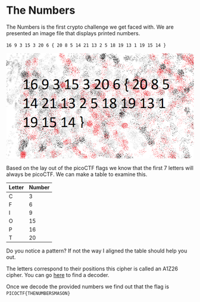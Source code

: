 # The Numbers

The Numbers is the first crypto challenge we get faced with. We are presented an image file that displays printed numbers.

`16 9 3 15 3 20 6 { 20 8 5 14 21 13 2 5 18 19 13 1 19 15 14 }`

![the_numbers.png - "16 9 3 15 3 20 6 { 20 8 5 14 21 13 2 5 18 19 13 1 19 15 14 }"](the_numbers.png)

Based on the lay out of the picoCTF flags we know that the first 7 letters will always be picoCTF. We can make a table to examine this.

Letter | Number
------ | ------
C | 3
F | 6
I | 9
O | 15
P | 16
T | 20

Do you notice a pattern? If not the way I aligned the table should help you out.

The letters correspond to their positions this cipher is called an A1Z26 cipher. You can go [here](https://cryptii.com/) to find a decoder.

Once we decode the provided numbers we find out that the flag is `PICOCTF{THENUMBERSMASON}`
